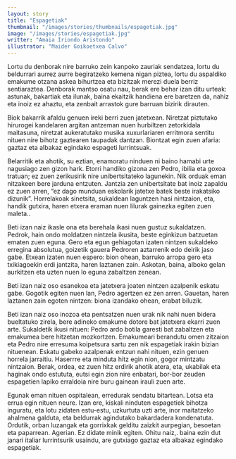 ```yaml
---
layout: story
title: "Espagetiak"
thumbnail: "/images/stories/thumbnails/espagetiak.jpg"
image: "/images/stories/espagetiak.jpg"
writter: "Amaia Iriondo Aristondo"
illustrator: "Maider Goikoetxea Calvo"
---
```


Lortu du denborak nire barruko zein kanpoko zauriak sendatzea, lortu du beldurrari   aurrez   aurre   begiratzeko   kemena   nigan   piztea,   lortu   du   aspaldiko emakume otzana askea bihurtzea eta bizitzak merezi duela berriz sentiaraztea. Denborak   mantso   osatu   nau,   berak   ere   behar   izan   ditu   urteak:   astunak,
bakartiak eta ilunak, baina ekaitzik handiena ere baretzen da, nahiz eta inoiz ez ahaztu, eta zenbait arrastok gure barruan bizirik dirauten.

Biok bakarrik afaldu genuen ireki berri zuen jatetxean. Niretzat piztutako hirurogei kandelaren argitan antzeman nuen hurbiltzen zetorkidala maitasuna, niretzat aukeratutako musika xuxurlariaren erritmora sentitu nituen nire bihotz gaztearen   taupadak   dantzan.   Biontzat   egin   zuen   afaria:   gaztaz   eta   albakaz egindako espageti lurrintsuak.

Belarritik eta ahotik, su eztian, enamoratu ninduen ni baino hamabi urte nagusiago   zen   gizon   hark.   Etorri   handiko   gizona   zen   Pedro,   ibilia   eta   goxoa
tratuan;   ez   zuen   zerikusirik   nire   unibertsitateko   lagunekin.   Nik   orduak   eman nitzakeen bere jarduna entzuten. Jantzia zen unibertsitate bat inoiz zapaldu ez
zuen arren, “ez dago munduan eskolarik jatetxe batek beste irakatsiko dizunik”. Horrelakoak sinetsita, sukaldean laguntzen hasi nintzaion, eta, handik gutxira, haren etxera eraman nuen lilurak gainezka egiten zuen maleta..

Beti   izan   naiz   ikasle   ona   eta   berehala   ikasi   nuen   gustuz   sukaldatzen. Pedrok,   hain   ondo   moldatzen   nintzela   ikusita,   beste   eginkizun   batzuetan
ematen   zuen   eguna.   Gero   eta   egun   gehiagotan   izaten   nintzen   sukaldeko erregina absolutua, goizetik gauera Pedroren aztarrenik edo deirik jaso gabe. Etxean izaten nuen espero: bion ohean, barruko arropa gero eta txikiagoekin erdi  jantzita,  haren   laztanen   zain. Askotan,  baina, alboko  gelan  aurkitzen   eta
uzten nuen lo eguna zabaltzen zenean.

Beti izan naiz oso esanekoa eta jatetxera joaten nintzen azalpenik eskatu gabe. Gogotik egiten  nuen  lan, Pedro agertzen ez zen  arren. Gauetan, haren laztanen zain egoten nintzen: biona izandako ohean, erabat biluzik.

Beti izan naiz oso inozoa eta pentsatzen nuen urak nik nahi nuen bidera bueltatuko zirela, bere adineko emakume dotore bat jatetxera ekarri zuen arte. Sukaldetik ikusi nituen: Pedro ardo botila garesti bat zabaltzen eta emakumea bere hitzetan mozkortzen. Emakumeari berandutu omen zitzaion eta Pedro nire erresuma koipetsura sartu zen nik espagetiak irakin bizian nituenean. Eskatu gabeko azalpenak entzun  nahi  nituen, ezin genuen  horrela  jarraitiu. Haserrre eta minduta hitz egin nion, gogor mintzatu nintzaion. Berak, ordea, ez zuen hitz erdirik ahotik atera, eta, ukabilak eta haginak ondo estututa, eutsi egin zion nire enbatari,   bor-bor   zeuden   espagetien   lapiko   erraldoia   nire   buru   gainean   irauli zuen arte.

Egunak eman nituen ospitalean, erredurak sendatu bitartean. Lotsa eta errua egin nituen neure. Izan ere, kiskali ninduten espagetiek bihotza inguratu, eta   lotu   zidaten   estu-estu,   uzkurtuta   uzti   arte,   inor   maitatzeko   ahalmena galduta,   eta   beldurrak   agindutako   bakardadera   kondenatuta.   Ordutik,   orban luzangak   eta   gorrixkak   gelditu   zaizkit   aurpegian,   besoetan   eta   paparrean. Agerian.   Ez   didate   minik   egiten.   Ohitu   naiz,.   baina   ezin   dut   janari   italiar
lurrintsurik usaindu, are gutxiago gaztaz eta albakaz egindako espagetiak.
